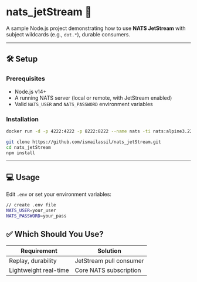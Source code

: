 # nats\_jetStream 🚀

A sample Node.js project demonstrating how to use **NATS JetStream** with subject wildcards (e.g., `dot.*`), durable consumers.

---

## 🛠️ Setup

### Prerequisites

* Node.js v14+
* A running NATS server (local or remote, with JetStream enabled)
* Valid `NATS_USER` and `NATS_PASSWORD` environment variables

### Installation

```bash
docker run -d -p 4222:4222 -p 8222:8222 --name nats -ti nats:alpine3.22 --user ${NATS_USER} --pass ${NATS_PASSWORD} -js
```

```bash
git clone https://github.com/ismailassil/nats_jetStream.git
cd nats_jetStream
npm install
```

---

## 💻 Usage

Edit `.env` or set your environment variables:

```bash
// create .env file
NATS_USER=your_user
NATS_PASSWORD=your_pass
```

## ✅ Which Should You Use?

| Requirement           | Solution                |
| --------------------- | ----------------------- |
| Replay, durability    | JetStream pull consumer |
| Lightweight real-time | Core NATS subscription  |
